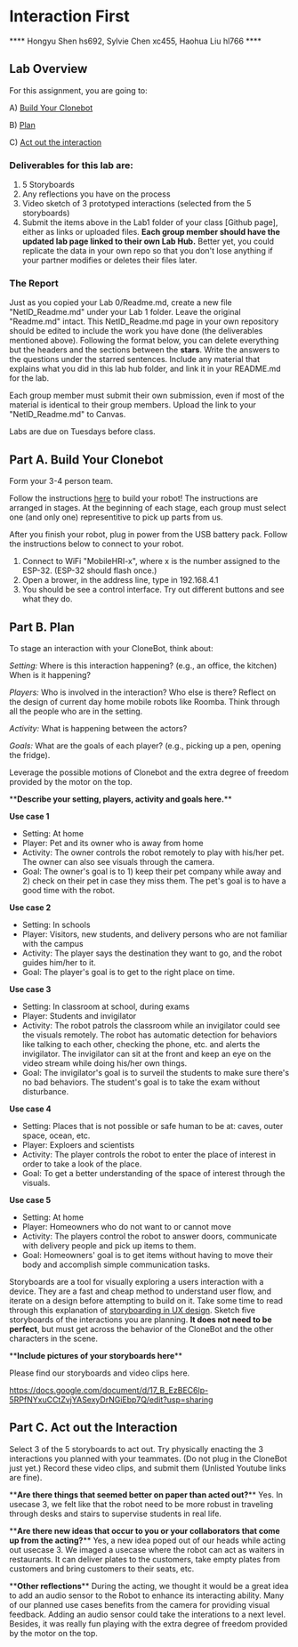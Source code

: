 # Interaction First
\*\*** Hongyu Shen hs692, Sylvie Chen xc455, Haohua Liu hl766 **\*\*

## Lab Overview
For this assignment, you are going to:

A) [Build Your Clonebot](#part-a-build-your-clonebot)

B) [Plan](#part-b-plan) 

C) [Act out the interaction](#part-c-act-out-the-interaction) 

### Deliverables for this lab are: 
1. 5 Storyboards
2. Any reflections you have on the process
3. Video sketch of 3 prototyped interactions (selected from the 5 storyboards)
4. Submit the items above in the Lab1 folder of your class [Github page], either as links or uploaded files. **Each group member should have the updated lab page linked to their own Lab Hub.** Better yet, you could replicate the data in your own repo so that you don't lose anything if your partner modifies or deletes their files later.

### The Report
Just as you copied your Lab 0/Readme.md, create a new file "NetID_Readme.md" under your Lab 1 folder. Leave the original "Readme.md" intact.
This NetID_Readme.md page in your own repository should be edited to include the work you have done (the deliverables mentioned above). Following the format below, you can delete everything but the headers and the sections between the **stars**. Write the answers to the questions under the starred sentences. Include any material that explains what you did in this lab hub folder, and link it in your README.md for the lab.

Each group member must submit their own submission, even if most of the material is identical to their group members. Upload the link to your "NetID_Readme.md" to Canvas. 

Labs are due on Tuesdays before class. 

## Part A. Build Your Clonebot
Form your 3-4 person team.

Follow the instructions [here](https://cornell.box.com/s/i0ykqbfz3y1fj195jax0s28v1n1vsx4o) to build your robot!
The instructions are arranged in stages. At the beginning of each stage, each group must select one (and only one) representitive to pick up parts from us. 

After you finish your robot, plug in power from the USB battery pack. Follow the instructions below to connect to your robot.
1. Connect to WiFi "MobileHRI-x", where x is the number assigned to the ESP-32. (ESP-32 should flash once.)
2. Open a brower, in the address line, type in 192.168.4.1
3. You should be see a control interface. Try out different buttons and see what they do.

## Part B. Plan 

To stage an interaction with your CloneBot, think about:

_Setting:_ Where is this interaction happening? (e.g., an office, the kitchen) When is it happening?

_Players:_ Who is involved in the interaction? Who else is there? Reflect on the design of current day home mobile robots like Roomba. Think through all the people who are in the setting.

_Activity:_ What is happening between the actors?

_Goals:_ What are the goals of each player? (e.g., picking up a pen, opening the fridge). 

Leverage the possible motions of Clonebot and the extra degree of freedom provided by the motor on the top.

\*\***Describe your setting, players, activity and goals here.**\*\*

**Use case 1**
* Setting: At home
* Player: Pet and its owner who is away from home
* Activity: The owner controls the robot remotely to play with his/her pet. The owner can also see visuals through the camera.
* Goal: The owner's goal is to 1) keep their pet company while away and 2) check on their pet in case they miss them. The pet's goal is to have a good time with the robot.

**Use case 2**
* Setting: In schools
* Player: Visitors, new students, and delivery persons who are not familiar with the campus
* Activity: The player says the destination they want to go, and the robot guides him/her to it.
* Goal: The player's goal is to get to the right place on time.

**Use case 3**
* Setting: In classroom at school, during exams
* Player: Students and invigilator
* Activity: The robot patrols the classroom while an invigilator could see the visuals remotely. The robot has automatic detection for behaviors like talking to each other, checking the phone, etc. and alerts the invigilator. The invigilator can sit at the front and keep an eye on the video stream while doing his/her own things.
* Goal: The invigilator's goal is to surveil the students to make sure there's no bad behaviors. The student's goal is to take the exam without disturbance.

**Use case 4**
* Setting: Places that is not possible or safe human to be at: caves, outer space, ocean, etc.
* Player: Exploers and scientists
* Activity: The player controls the robot to enter the place of interest in order to take a look of the place.
* Goal: To get a better understanding of the space of interest through the visuals.

**Use case 5**
* Setting: At home
* Player: Homeowners who do not want to or cannot move
* Activity: The players control the robot to answer doors, communicate with delivery people and pick up items to them.
* Goal: Homeowners' goal is to get items without having to move their body and accomplish simple communication tasks.

Storyboards are a tool for visually exploring a users interaction with a device. They are a fast and cheap method to understand user flow, and iterate on a design before attempting to build on it. Take some time to read through this explanation of [storyboarding in UX design](https://www.smashingmagazine.com/2017/10/storyboarding-ux-design/). Sketch five storyboards of the interactions you are planning. **It does not need to be perfect**, but must get across the behavior of the CloneBot and the other characters in the scene. 

\*\***Include pictures of your storyboards here**\*\*

Please find our storyboards and video clips here.

https://docs.google.com/document/d/17_B_EzBEC6lp-5RPfNYxuCCtZvjYASexyDrNGiEbp7Q/edit?usp=sharing

## Part C. Act out the Interaction

Select 3 of the 5 storyboards to act out. Try physically enacting the 3 interactions you planned with your teammates. (Do not plug in the CloneBot just yet.) Record these video clips, and submit them (Unlisted Youtube links are fine).

\*\***Are there things that seemed better on paper than acted out?**\*\*
Yes. In usecase 3, we felt like that the robot need to be more robust in traveling through desks and stairs to supervise students in real life.

\*\***Are there new ideas that occur to you or your collaborators that come up from the acting?**\*\*
Yes, a new idea poped out of our heads while acting out usecase 3. We imaged a usecase where the robot can act as waiters in restaurants. It can deliver plates to the customers, take empty plates from customers and bring customers to their seats, etc.

\*\***Other reflections**\*\*
During the acting, we thought it would be a great idea to add an audio sensor to the Robot to enhance its interacting ability. Many of our planned use cases benefits from the camera for providing visual feedback. Adding an audio sensor could take the interations to a next level. 
Besides, it was really fun playing with the extra degree of freedom provided by the motor on the top.
